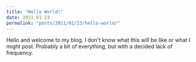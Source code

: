 ```yaml
---
title: "Hello World!"
date: 2011-01-23
permalink: "posts/2011/01/23/hello-world/"
---
```


Hello and welcome to my blog. I don't know what this will be like or what I might post. Probably a bit of everything, but with a decided lack of frequency.
